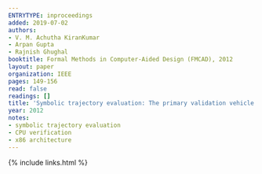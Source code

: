 ```yaml
---
ENTRYTYPE: inproceedings
added: 2019-07-02
authors:
- V. M. Achutha KiranKumar
- Arpan Gupta
- Rajnish Ghughal
booktitle: Formal Methods in Computer-Aided Design (FMCAD), 2012
layout: paper
organization: IEEE
pages: 149-156
read: false
readings: []
title: 'Symbolic trajectory evaluation: The primary validation vehicle for next generation Intel processor graphics FPU'
year: 2012
notes:
- symbolic trajectory evaluation
- CPU verification
- x86 architecture
---
```

{% include links.html %}

